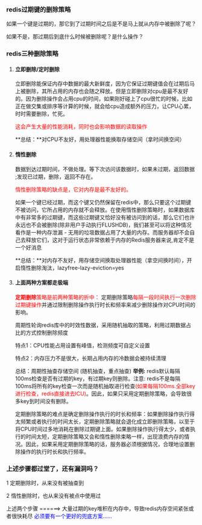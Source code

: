 ### redis过期键的删除策略

如果一个键是过期的，那它到了过期时间之后是不是马上就从内存中被删除了呢？

如果不是，那过期后到底什么时候被删除呢？是什么操作？

### redis三种删除策略

1. #### 立即删除/定时删除

   立即删除能保证内存中数据的最大新鲜度，因为它保证过期键值会在过期后马上被删除，其所占用的内存也会随之释放。但是立即删除对cpu是最不友好的。因为删除操作会占用cpu的时间，如果刚好碰上了cpu很忙的时候，比如正在做交集或排序等计算的时候，就会给cpu造成额外的压力，让CPU心累，时时需要删除，忙死。

   <font color = 'red'>这会产生大量的性能消耗，同时也会影响数据的读取操作</font>

   **总结：**对CPU不友好，用处理器性能换取存储空间（拿时间换空间）

2. #### 惰性删除

   数据到达过期时间，不做处理。等下次访问该数据时，如果未过期，返回数据 ;发现已过期，删除，返回不存在。

   <font color = 'red'>惰性删除策略的缺点是，它对内存是最不友好的。</font>

   如果一个键已经过期，而这个键又仍然保留在redis中，那么只要这个过期键不被访问，它所占用的内存就不会释放。在使用惰性删除策略时，如果数据库中有非常多的过期键，而这些过期键又恰好没有被访问到的话，那么它们也许永远也不会被删除(除非用户手动执行FLUSHDB)，我们甚至可以将这种情况看作是一种内存泄漏  - 无用的垃圾数据占用了大量的内存。而服务器却不会自己去释放它们，这对于运行状态非常依赖于内存的Redis服务器来说,肯定不是一个好消息

   **总结：**对内存不友好，用存储空间换取处理器性能（拿空间换时间），开启惰性删除淘汰，lazyfree-lazy-eviction=yes

3. #### 上面两种方案都走极端

   <font color = 'red'>**定期删除**策略是前两种策略的折中：</font>
   定期删除策略<font color = 'red'>每隔一段时间执行一次删除过期键操作</font>并通过限制删除操作执行时长和频率来减少删除操作对CPU时间的影响。

   周期性轮询redis库中的时效性数据，采用随机抽取的策略，利用过期数据占比的方式控制删除频度

   特点1：CPU性能占用设置有峰值，检测频度可自定义设置

   特点2：内存压力不是很大，长期占用内存的冷数据会被持续清理

   总结：周期性抽查存储空间 (随机抽查，重点抽查)
   **举例:**
   redis默认每隔100ms检查是否有过期的key，有过期key则删除。注意: redis不是每隔100ms将所有的key检查一次而是随机抽取进行检查<font color = 'red'>(如果每隔100ms.全部key进行检查，redis直接进去ICU)</font>。因此，如果只采用定期删除策略，会导致很多key到时间没有删除。

   定期删除策略的难点是确定删除操作执行的时长和频率：如果删除操作执行得太频繁或者执行的时间太长，定期删除策略就会退化成立即删除策略，以至于将CPU时间过多地消耗在删除过期键上面。如果删除操作执行得太少，或者执行的时间太短，定期删除策略又会和惰性删除束略一样，出现浪费内存的情况。因此，如果采用定期删除策略的话，服务器必须根据情况，合理地设置删除操作的执行时长和执行频率。

### 上述步骤都过堂了，还有漏洞吗？

1 定期删除时，从来没有被抽查到

2 惰性删除时，也从来没有被点中使用过

上述两个步骤 ======> 大量过期的key堆积在内存中，导致redis内存空间紧张或者很快耗尽
<font color = 'blue'>必须要有一个更好的兜底方案......</font>

